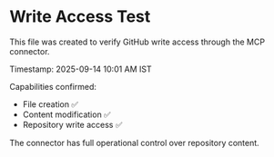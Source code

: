 # Write Access Test

This file was created to verify GitHub write access through the MCP connector.

Timestamp: 2025-09-14 10:01 AM IST

Capabilities confirmed:
- File creation ✅
- Content modification ✅ 
- Repository write access ✅

The connector has full operational control over repository content.